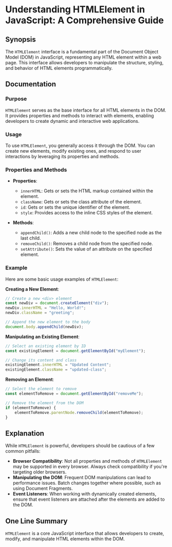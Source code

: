 <!--
Meta Description: # Understanding HTMLElement in JavaScript: A Comprehensive Guide ## Synopsis The `HTMLElement` interface is a fundamental part of the Document Object ...
Meta Keywords: element, htmlelement, dom, elements, javascript
-->

# Understanding HTMLElement in JavaScript: A Comprehensive Guide

## Synopsis
The `HTMLElement` interface is a fundamental part of the Document Object Model (DOM) in JavaScript, representing any HTML element within a web page. This interface allows developers to manipulate the structure, styling, and behavior of HTML elements programmatically.

## Documentation

### Purpose
`HTMLElement` serves as the base interface for all HTML elements in the DOM. It provides properties and methods to interact with elements, enabling developers to create dynamic and interactive web applications.

### Usage
To use `HTMLElement`, you generally access it through the DOM. You can create new elements, modify existing ones, and respond to user interactions by leveraging its properties and methods.

### Properties and Methods
- **Properties**:
  - `innerHTML`: Gets or sets the HTML markup contained within the element.
  - `className`: Gets or sets the class attribute of the element.
  - `id`: Gets or sets the unique identifier of the element.
  - `style`: Provides access to the inline CSS styles of the element.

- **Methods**:
  - `appendChild()`: Adds a new child node to the specified node as the last child.
  - `removeChild()`: Removes a child node from the specified node.
  - `setAttribute()`: Sets the value of an attribute on the specified element.

### Example
Here are some basic usage examples of `HTMLElement`:

**Creating a New Element**:
```javascript
// Create a new <div> element
const newDiv = document.createElement("div");
newDiv.innerHTML = "Hello, World!";
newDiv.className = "greeting";

// Append the new element to the body
document.body.appendChild(newDiv);
```

**Manipulating an Existing Element**:
```javascript
// Select an existing element by ID
const existingElement = document.getElementById("myElement");

// Change its content and class
existingElement.innerHTML = "Updated Content";
existingElement.className = "updated-class";
```

**Removing an Element**:
```javascript
// Select the element to remove
const elementToRemove = document.getElementById("removeMe");

// Remove the element from the DOM
if (elementToRemove) {
    elementToRemove.parentNode.removeChild(elementToRemove);
}
```

## Explanation
While `HTMLElement` is powerful, developers should be cautious of a few common pitfalls:

- **Browser Compatibility**: Not all properties and methods of `HTMLElement` may be supported in every browser. Always check compatibility if you're targeting older browsers.
- **Manipulating the DOM**: Frequent DOM manipulations can lead to performance issues. Batch changes together where possible, such as using Document Fragments.
- **Event Listeners**: When working with dynamically created elements, ensure that event listeners are attached after the elements are added to the DOM.

## One Line Summary
`HTMLElement` is a core JavaScript interface that allows developers to create, modify, and manipulate HTML elements within the DOM.